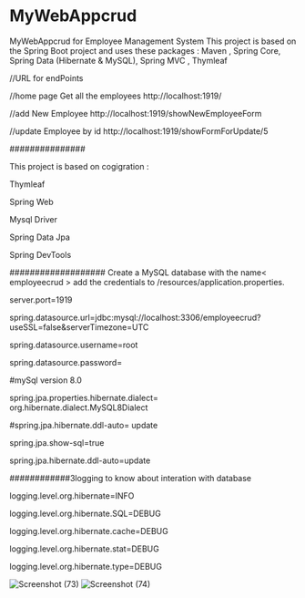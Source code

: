 # MyWebAppcrud
MyWebAppcrud for Employee Management System
This project is based on the Spring Boot project and uses these packages : Maven , Spring Core, Spring Data (Hibernate & MySQL), Spring MVC , Thymleaf

//URL for endPoints

//home page Get all the employees http://localhost:1919/

//add New Employee http://localhost:1919/showNewEmployeeForm

//update Employee by id http://localhost:1919/showFormForUpdate/5

###############

This project is based on cogigration :

Thymleaf

Spring Web

Mysql Driver

Spring Data Jpa

Spring DevTools

################### Create a MySQL database with the name< employeecrud > add the credentials to /resources/application.properties.

server.port=1919

spring.datasource.url=jdbc:mysql://localhost:3306/employeecrud?useSSL=false&serverTimezone=UTC

spring.datasource.username=root

spring.datasource.password=


#mySql version 8.0

spring.jpa.properties.hibernate.dialect= org.hibernate.dialect.MySQL8Dialect

#spring.jpa.hibernate.ddl-auto= update

spring.jpa.show-sql=true

spring.jpa.hibernate.ddl-auto=update

############3logging to know about interation with database

logging.level.org.hibernate=INFO

logging.level.org.hibernate.SQL=DEBUG

logging.level.org.hibernate.cache=DEBUG

logging.level.org.hibernate.stat=DEBUG

logging.level.org.hibernate.type=DEBUG





![Screenshot (73)](https://user-images.githubusercontent.com/60439912/212092941-606a0348-3077-451f-bc14-f0f348a77f1e.png)
![Screenshot (74)](https://user-images.githubusercontent.com/60439912/212094033-c1676785-21d7-4c36-a64d-1feeff554910.png)




